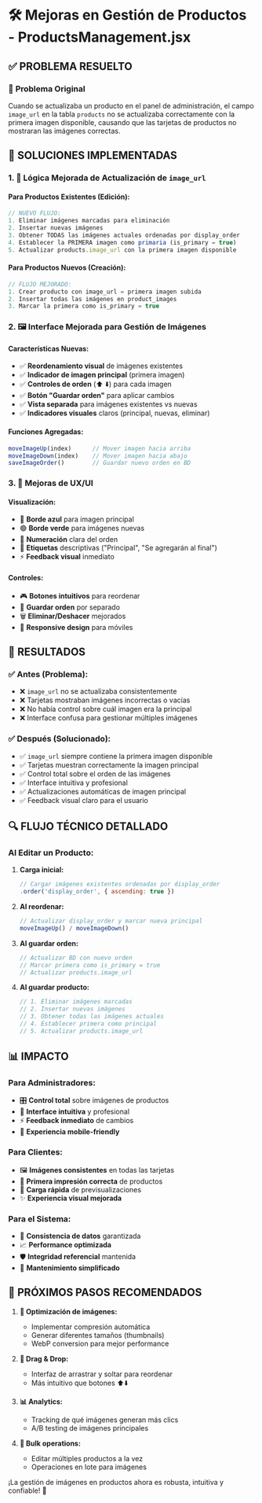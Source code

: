 # 🛠️ Mejoras en Gestión de Productos - ProductsManagement.jsx

## ✅ **PROBLEMA RESUELTO**

### 🎯 **Problema Original**
Cuando se actualizaba un producto en el panel de administración, el campo `image_url` en la tabla `products` no se actualizaba correctamente con la primera imagen disponible, causando que las tarjetas de productos no mostraran las imágenes correctas.

## 🔧 **SOLUCIONES IMPLEMENTADAS**

### 1. **🔄 Lógica Mejorada de Actualización de `image_url`**

#### **Para Productos Existentes (Edición):**
```javascript
// NUEVO FLUJO:
1. Eliminar imágenes marcadas para eliminación
2. Insertar nuevas imágenes
3. Obtener TODAS las imágenes actuales ordenadas por display_order
4. Establecer la PRIMERA imagen como primaria (is_primary = true)
5. Actualizar products.image_url con la primera imagen disponible
```

#### **Para Productos Nuevos (Creación):**
```javascript
// FLUJO MEJORADO:
1. Crear producto con image_url = primera imagen subida
2. Insertar todas las imágenes en product_images
3. Marcar la primera como is_primary = true
```

### 2. **🖼️ Interface Mejorada para Gestión de Imágenes**

#### **Características Nuevas:**
- ✅ **Reordenamiento visual** de imágenes existentes
- ✅ **Indicador de imagen principal** (primera imagen)
- ✅ **Controles de orden** (⬆️ ⬇️) para cada imagen
- ✅ **Botón "Guardar orden"** para aplicar cambios
- ✅ **Vista separada** para imágenes existentes vs nuevas
- ✅ **Indicadores visuales** claros (principal, nuevas, eliminar)

#### **Funciones Agregadas:**
```javascript
moveImageUp(index)      // Mover imagen hacia arriba
moveImageDown(index)    // Mover imagen hacia abajo  
saveImageOrder()        // Guardar nuevo orden en BD
```

### 3. **🎨 Mejoras de UX/UI**

#### **Visualización:**
- 🔵 **Borde azul** para imagen principal
- 🟢 **Borde verde** para imágenes nuevas
- 🔢 **Numeración** clara del orden
- 📝 **Etiquetas** descriptivas ("Principal", "Se agregarán al final")
- ⚡ **Feedback visual** inmediato

#### **Controles:**
- 🎮 **Botones intuitivos** para reordenar
- 💾 **Guardar orden** por separado
- 🗑️ **Eliminar/Deshacer** mejorados
- 📱 **Responsive design** para móviles

## 🚀 **RESULTADOS**

### ✅ **Antes (Problema):**
- ❌ `image_url` no se actualizaba consistentemente
- ❌ Tarjetas mostraban imágenes incorrectas o vacías
- ❌ No había control sobre cuál imagen era la principal
- ❌ Interface confusa para gestionar múltiples imágenes

### ✅ **Después (Solucionado):**
- ✅ `image_url` siempre contiene la primera imagen disponible
- ✅ Tarjetas muestran correctamente la imagen principal
- ✅ Control total sobre el orden de las imágenes
- ✅ Interface intuitiva y profesional
- ✅ Actualizaciones automáticas de imagen principal
- ✅ Feedback visual claro para el usuario

## 🔍 **FLUJO TÉCNICO DETALLADO**

### **Al Editar un Producto:**

1. **Carga inicial:**
   ```javascript
   // Cargar imágenes existentes ordenadas por display_order
   .order('display_order', { ascending: true })
   ```

2. **Al reordenar:**
   ```javascript
   // Actualizar display_order y marcar nueva principal
   moveImageUp() / moveImageDown()
   ```

3. **Al guardar orden:**
   ```javascript
   // Actualizar BD con nuevo orden
   // Marcar primera como is_primary = true
   // Actualizar products.image_url
   ```

4. **Al guardar producto:**
   ```javascript
   // 1. Eliminar imágenes marcadas
   // 2. Insertar nuevas imágenes  
   // 3. Obtener todas las imágenes actuales
   // 4. Establecer primera como principal
   // 5. Actualizar products.image_url
   ```

## 📊 **IMPACTO**

### **Para Administradores:**
- 🎛️ **Control total** sobre imágenes de productos
- 🎨 **Interface intuitiva** y profesional
- ⚡ **Feedback inmediato** de cambios
- 📱 **Experiencia mobile-friendly**

### **Para Clientes:**
- 🖼️ **Imágenes consistentes** en todas las tarjetas
- 🎯 **Primera impresión correcta** de productos
- 📱 **Carga rápida** de previsualizaciones
- ✨ **Experiencia visual mejorada**

### **Para el Sistema:**
- 🔄 **Consistencia de datos** garantizada
- 📈 **Performance optimizada** 
- 🛡️ **Integridad referencial** mantenida
- 🔧 **Mantenimiento simplificado**

## 🎯 **PRÓXIMOS PASOS RECOMENDADOS**

1. **📸 Optimización de imágenes:**
   - Implementar compresión automática
   - Generar diferentes tamaños (thumbnails)
   - WebP conversion para mejor performance

2. **🔄 Drag & Drop:**
   - Interfaz de arrastrar y soltar para reordenar
   - Más intuitivo que botones ⬆️⬇️

3. **📊 Analytics:**
   - Tracking de qué imágenes generan más clics
   - A/B testing de imágenes principales

4. **🚀 Bulk operations:**
   - Editar múltiples productos a la vez
   - Operaciones en lote para imágenes

¡La gestión de imágenes en productos ahora es robusta, intuitiva y confiable! 🎉